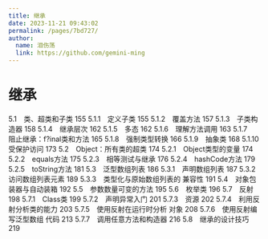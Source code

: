 ```yaml
---
title: 继承
date: 2023-11-21 09:43:02
permalink: /pages/7bd727/
author: 
  name: 泪伤荡
  link: https://github.com/gemini-ming
---
```

# 继承 

5.1　类、超类和子类 155
5.1.1　定义子类 155
5.1.2　覆盖方法 157
5.1.3　子类构造器 158
5.1.4　继承层次 162
5.1.5　多态 162
5.1.6　理解方法调用 163
5.1.7　阻止继承：f?inal类和方法 165
5.1.8　强制类型转换 166
5.1.9　抽象类 168
5.1.10　受保护访问 173
5.2　Object：所有类的超类 174
5.2.1　Object类型的变量 174
5.2.2　equals方法 175
5.2.3　相等测试与继承 176
5.2.4　hashCode方法 179
5.2.5　toString方法 181
5.3　泛型数组列表 186
5.3.1　声明数组列表 187
5.3.2　访问数组列表元素 189
5.3.3　类型化与原始数组列表的
兼容性 191
5.4　对象包装器与自动装箱 192
5.5　参数数量可变的方法 195
5.6　枚举类 196
5.7　反射 198
5.7.1　Class类 199
5.7.2　声明异常入门 201
5.7.3　资源 202
5.7.4　利用反射分析类的能力 203
5.7.5　使用反射在运行时分析
对象 208
5.7.6　使用反射编写泛型数组
代码 213
5.7.7　调用任意方法和构造器 216
5.8　继承的设计技巧 219